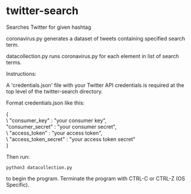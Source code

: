 # twitter-search
Searches Twitter for given hashtag

coronavirus.py generates a dataset of tweets containing specified search term.

datacollection.py runs coronavirus.py for each element in list of search terms. 


Instructions:

A 'credentials.json' file with your Twitter API credentials is required at the top level of the twitter-search directory. 
 
Format credentials.json like this:

{
\
\	"consumer_key" : "your consumer key",
	\
	"consumer_secret" : "your consumer secret",
	\
\	"access_token" : "your access token",
	\
\	"access_token_secret" : "your access token secret"
	\
}


Then run:

`python3 datacollection.py`

to begin the program. Terminate the program with CTRL-C or CTRL-Z (OS Specific).
